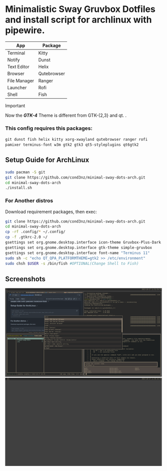 # Minimalistic Sway Gruvbox Dotfiles and install script for archlinux with pipewire.

|     App     | Package     |
|-------------|-------------|
| Terminal    | Kitty       |
| Notify      | Dunst       |
| Text Editor | Helix       |
| Browser     | Qutebrowser |
| File Manager| Ranger      |
| Launcher    | Rofi        |
| Shell       | Fish        |
> [!IMPORTANT]
> Now the **_GTK-4_** Theme is different from GTK-{2,3} and qt. .

### This config requires this packages: 
```git dunst fish helix kitty xorg-xwayland qutebrowser ranger rofi pamixer terminus-font w3m gtk2 gtk3 qt5-styleplugins qt6gtk2```

## Setup Guide for ArchLinux
```sh
sudo pacman -S git
git clone https://github.com/cond3nz/minimal-sway-dots-arch.git
cd minimal-sway-dots-arch
./install.sh
```
### For Another distros
Download requirement packages, then exec:
```sh
git clone https://github.com/cond3nz/minimal-sway-dots-arch.git
cd minimal-sway-dots-arch
cp -rf .config/* ~/.config/
cp -f .gtkrc-2.0 ~/
gsettings set org.gnome.desktop.interface icon-theme Gruvbox-Plus-Dark
gsettings set org.gnome.desktop.interface gtk-theme simple-gruvbox
gsettings set org.gnome.desktop.interface font-name "Terminus 11"
sudo sh -c "echo QT_QPA_PLATFORMTHEME=gtk2 >> /etc/environment"
sudo chsh $USER -s /bin/fish #OPTIONAL(Change Shell to Fish)
```
## Screenshots
![Alt text](screenshot.png)
![Alt text](screenshot1.png)
